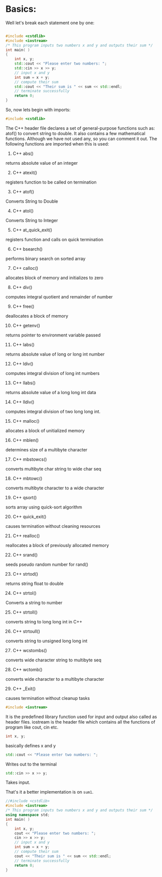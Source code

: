 # Basics:

Well let's break each statement one by one:

```cpp

#include <cstdlib>
#include <iostream>
/* This program inputs two numbers x and y and outputs their sum */
int main( ) 
{
	int x, y;
	std::cout << "Please enter two numbers: ";
	std::cin >> x >> y;
	// input x and y
	int sum = x + y;
	// compute their sum
	std::cout << "Their sum is " << sum << std::endl;
	// terminate successfully
	return 0;
}

```

So, now lets begin with imports:

```cpp
#include <cstdlib>
```

The C++ <cstdlib> header file declares a set of general-purpose functions such as: atof() to convert string to double. It also contains a few mathematical functions.
Although we have not used any, so you can comment it out. The following functions are imported when this is used:

1. C++ abs()

returns absolute value of an integer

2. C++ atexit()

registers function to be called on termination

3. C++ atof()

Converts String to Double

4. C++ atol()

Converts String to Integer

5. C++ at_quick_exit()

registers function and calls on quick termination

6. C++ bsearch()

performs binary search on sorted array

7. C++ calloc()

allocates block of memory and initializes to zero

8. C++ div()

computes integral quotient and remainder of number

9. C++ free()

deallocates a block of memory

10. C++ getenv()

returns pointer to environment variable passed

11. C++ labs()

returns absolute value of long or long int number

12. C++ ldiv()

computes integral division of long int numbers

13. C++ llabs()

returns absolute value of a long long int data

14. C++ lldiv()

computes integral division of two long long int.

15. C++ malloc()

allocates a block of unitialized memory

16. C++ mblen()

determines size of a multibyte character

17. C++ mbstowcs()

converts multibyte char string to wide char seq

18. C++ mbtowc()

converts multibyte character to a wide character

19. C++ qsort()

sorts array using quick-sort algorithm

20. C++ quick_exit()

causes termination without cleaning resources

21. C++ realloc()

reallocates a block of previously allocated memory

22. C++ srand()

seeds pseudo random number for rand()

23. C++ strtod()

returns string float to double

24. C++ strtol()

Converts a string to number

25. C++ strtoll()

converts string to long long int in C++

26. C++ strtoull()

converts string to unsigned long long int

27. C++ wcstombs()

converts wide character string to multibyte seq

28. C++ wctomb()

converts wide character to a multibyte character

29. C++ _Exit()

causes termination without cleanup tasks

```cpp
#include <iostream>
```

It is the predefined library function used for input and output also called as header files. iostream is the header file which contains all the functions of program like cout, cin etc.

```cpp
int x, y;
```

basically defines x and y

```cpp
std::cout << "Please enter two numbers: ";
```

Writes out to the terminal

```cpp
std::cin >> x >> y;
```

Takes input.

That's it a better implementation is on `sum1`.

```cpp
//#include <cstdlib>
#include <iostream>
/* This program inputs two numbers x and y and outputs their sum */
using namespace std;
int main( ) 
{
	int x, y;
	cout << "Please enter two numbers: ";
	cin >> x >> y;
	// input x and y
	int sum = x + y;
	// compute their sum
	cout << "Their sum is " << sum << std::endl;
	// terminate successfully
	return 0;
}
```
